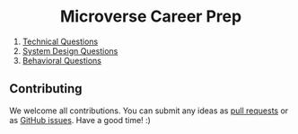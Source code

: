 <h1 align="center">Microverse Career Prep</h1>

1. [Technical Questions](https://github.com/LIYINGZHEN/tech-interview-handbook/tree/master/Behavioral%20Questions)
2. [System Design Questions](https://github.com/LIYINGZHEN/tech-interview-handbook/tree/master/System%20Design%20questions)
3. [Behavioral Questions](https://github.com/LIYINGZHEN/tech-interview-handbook/tree/master/Technical%20Questions)

## Contributing

We welcome all contributions. You can submit any ideas as [pull requests](https://github.com/LIYINGZHEN/microverse-career-prep/pulls) or as [GitHub issues](https://github.com/LIYINGZHEN/microverse-career-prep/issues). Have a good time! :)
